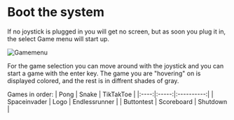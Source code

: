 # Boot the system
If no joystick is plugged in you will get no screen, but as soon you plug it in, the select Game menu will start up.

![Gamemenu](https://github.com/INF2023AI-Python/RetroPi/assets/155064927/643e6b5d-ad0b-4882-86dd-3070afeb9a97)

For the game selection you can move around with the joystick and you can start a game with the enter key.
The game you are "hovering" on is displayed colored, and the rest is in diffrent shades of gray.


Games in order:
| Pong | Snake | TikTakToe |
|:----:|:-----:|:----------:|
| Spaceinvader | Logo | Endlessrunner |
| Buttontest | Scoreboard | Shutdown |
